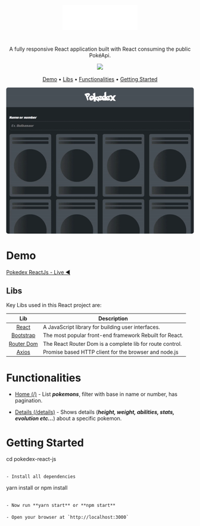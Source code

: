 <p  align="center">
<a href="c">
		<img src="/src/assets/img/logo.png"  alt="Pokedex"  title="Pokedex" />
	</a>
</p>

#

<p align="center">
  A fully responsive React application built with React consuming the public PokéApi.
</p>

<p align="center">
    <a href="https://github.com/matheusmhq/pokedex-react-js/blob/main/LICENSE" alt="license">
        <img src="https://img.shields.io/github/license/matheusmhq/tmdb-react-js?style=plastic" />
    </a>
</p>

<p align="center">
  <a href="#demo">Demo</a> •
  <a href="#libs">Libs</a> •
  <a href="#functionalities">Functionalities</a> •  
  <a href="#getting-started">Getting Started</a> 
</p>

<p align="center">
    <img style="border-radius: 5px" src="src/assets/img/demo.gif" alt="Pokedex React js">
</p>

# Demo

[Pokedex ReactJs - Live ◀️](https://pokedex-up.netlify.app/)

## Libs

Key Libs used in this React project are:

| Lib             | Description   |
| :-------------:|--------------|
| [React](http://facebook.github.io/react/index.html) | A JavaScript library for building user interfaces. |
| [Bootstrap](https://react-bootstrap.github.io/) | The most popular front-end framework Rebuilt for React. |
| [Router Dom](https://reactrouter.com/) | The React Router Dom is a complete lib for route control. |
| [Axios](https://github.com/axios/axios) | Promise based HTTP client for the browser and node.js |

# Functionalities

- [Home (/)](https://pokedex-up.netlify.app/) - List **_pokemons_**, filter with base in name or number, has pagination.

- [Details (/details)](https://pokedex-up.netlify.app/details/bulbasaur) - Shows details (**_height, weight, abilities, stats, evolution etc..._**) about a specific pokemon.



# Getting Started


  cd pokedex-react-js
  ```

- Install all dependencies

  ```
  yarn install or npm install
  ```

- Now run **yarn start** or **npm start**

- Open your browser at `http://localhost:3000`

